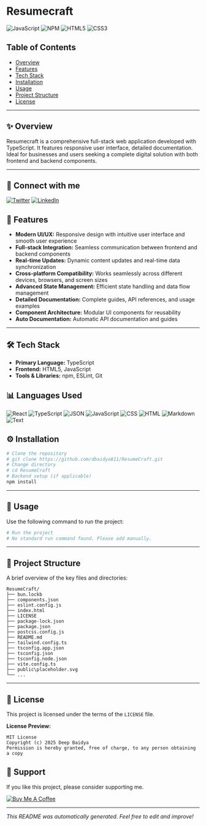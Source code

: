 # Resumecraft

![JavaScript](https://img.shields.io/badge/JavaScript-323330?style=for-the-badge&logo=javascript&logoColor=F7DF1E) ![NPM](https://img.shields.io/badge/npm-CB3837?style=for-the-badge&logo=npm&logoColor=white) ![HTML5](https://img.shields.io/badge/HTML5-E34F26?style=for-the-badge&logo=html5&logoColor=white) ![CSS3](https://img.shields.io/badge/CSS3-1572B6?style=for-the-badge&logo=css3&logoColor=white)


## Table of Contents
- [Overview](#-overview)
- [Features](#-features)
- [Tech Stack](#-tech-stack)
- [Installation](#-installation)
- [Usage](#-usage)
- [Project Structure](#-project-structure)
- [License](#-license)


---

## ✨ Overview

Resumecraft is a comprehensive full-stack web application developed with TypeScript. It features responsive user interface, detailed documentation. Ideal for businesses and users seeking a complete digital solution with both frontend and backend components.

---


## 🔗 Connect with me

[![Twitter](https://img.shields.io/badge/Twitter-%231DA1F2?style=for-the-badge&logo=Twitter&logoColor=white)](https://twitter.com/dbaidya811) [![LinkedIn](https://img.shields.io/badge/LinkedIn-%230077B5?style=for-the-badge&logo=linkedin&logoColor=white)](https://www.linkedin.com/in/dbaidya811)


## 🚀 Features

- **Modern UI/UX:** Responsive design with intuitive user interface and smooth user experience
- **Full-stack Integration:** Seamless communication between frontend and backend components
- **Real-time Updates:** Dynamic content updates and real-time data synchronization
- **Cross-platform Compatibility:** Works seamlessly across different devices, browsers, and screen sizes
- **Advanced State Management:** Efficient state handling and data flow management
- **Detailed Documentation:** Complete guides, API references, and usage examples
- **Component Architecture:** Modular UI components for reusability
- **Auto Documentation:** Automatic API documentation and guides

---

## 🛠️ Tech Stack

- **Primary Language:** TypeScript
- **Frontend:** HTML5, JavaScript
- **Tools & Libraries:** npm, ESLint, Git

## 📊 Languages Used

![React](https://img.shields.io/badge/React-75.9%25-blue?style=for-the-badge) ![TypeScript](https://img.shields.io/badge/TypeScript-8.4%25-blue?style=for-the-badge) ![JSON](https://img.shields.io/badge/JSON-7.2%25-blue?style=for-the-badge) ![JavaScript](https://img.shields.io/badge/JavaScript-2.4%25-blue?style=for-the-badge) ![CSS](https://img.shields.io/badge/CSS-2.4%25-blue?style=for-the-badge) ![HTML](https://img.shields.io/badge/HTML-1.2%25-blue?style=for-the-badge) ![Markdown](https://img.shields.io/badge/Markdown-1.2%25-blue?style=for-the-badge) ![Text](https://img.shields.io/badge/Text-1.2%25-blue?style=for-the-badge) 


## ⚙️ Installation

```bash
# Clone the repository
# git clone https://github.com/dbaidya811/ResumeCraft.git
# Change directory
# cd ResumeCraft
# Backend setup (if applicable)
npm install
```

---

## 🏃 Usage

Use the following command to run the project:

```bash
# Run the project
# No standard run command found. Please add manually.
```

---

## 📂 Project Structure

A brief overview of the key files and directories:
```
ResumeCraft/
├── bun.lockb
├── components.json
├── eslint.config.js
├── index.html
├── LICENSE
├── package-lock.json
├── package.json
├── postcss.config.js
├── README.md
├── tailwind.config.ts
├── tsconfig.app.json
├── tsconfig.json
├── tsconfig.node.json
├── vite.config.ts
├── public\placeholder.svg
└── ...
```

---

## 📄 License

This project is licensed under the terms of the `LICENSE` file.

**License Preview:**
```
MIT License
Copyright (c) 2025 Deep Baidya
Permission is hereby granted, free of charge, to any person obtaining a copy
```


## 🙏 Support

If you like this project, please consider supporting me.

[![Buy Me A Coffee](https://img.shields.io/badge/Buy_Me_A_Coffee-%23FFDD00?style=for-the-badge&logo=buy-me-a-coffee&logoColor=black)](https://www.buymeacoffee.com/dbaidya811e)

---

*This README was automatically generated. Feel free to edit and improve!*
